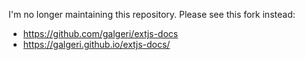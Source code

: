 I'm no longer maintaining this repository. Please see this fork instead:
  
  - https://github.com/galgeri/extjs-docs
  - https://galgeri.github.io/extjs-docs/
